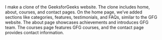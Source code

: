 I make a clone of the GeeksforGeeks website. The clone includes home, about, courses, and contact pages. On the home page, we’ve added sections like categories, features, testimonials, and FAQs, similar to the GFG website. The about page showcases achievements and introduces GFG team.
 The courses page features GFG courses, and the contact page provides contact information.
